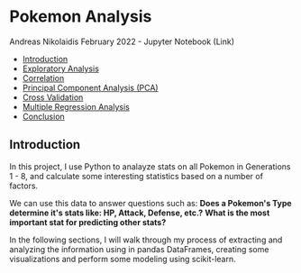 # Pokemon Analysis
Andreas Nikolaidis
February 2022 - Jupyter Notebook (Link)

- [Introduction](docs/README.md)
- [Exploratory Analysis](docs/README.md)
- [Correlation](docs/README.md)
- [Principal Component Analysis (PCA)](docs/README.md)
- [Cross Validation](docs/README.md)
- [Multiple Regression Analysis](docs/README.md)
- [Conclusion](docs/README.md)

## Introduction
In this project, I use Python to analayze stats on all Pokemon in Generations 1 - 8, and calculate some interesting statistics based on a number of factors. 

We can use this data to answer questions such as:
**Does a Pokemon's Type determine it's stats like: HP, Attack, Defense, etc.?**
**What is the most important stat for predicting other stats?**

In the following sections, I will walk through my process of extracting and analyzing the information using in pandas DataFrames, creating some visualizations and perform some modeling using scikit-learn.
